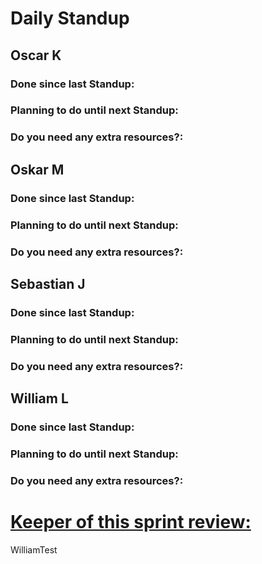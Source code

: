 # Daily Standup

## Oscar K

### Done since last Standup:



### Planning to do until next Standup:



### Do you need any extra resources?:



## Oskar M

### Done since last Standup:



### Planning to do until next Standup:



### Do you need any extra resources?:



## Sebastian J

### Done since last Standup:



### Planning to do until next Standup:



### Do you need any extra resources?:



## William L

### Done since last Standup:



### Planning to do until next Standup:



### Do you need any extra resources?:



# **<u>Keeper of this sprint review:</u>**

WilliamTest

